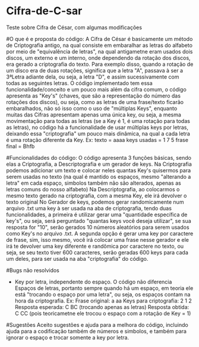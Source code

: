 # Cifra-de-C-sar
Teste sobre Cifra de César, com algumas modificações


#O que é e proposta do código:
  A Cifra de César é basicamente um método de Criptografia antigo, na qual consiste em embaralhar as letras do alfabeto por meio de "equivalência de letras", na qual antigametne eram usados dois discos, um externo e um interno, onde dependendo da rotação dos discos, era gerado a criptografia do texto. Para exemplo disso, quando a rotação de um disco era de duas rotações, significa que a letra "A", passava à ser a 3ªLetra adiante dela, ou seja, a letra "D", e assim sucessivamente com todas as seguintes letras.
  O código implementado tem essa funcionalidade/conceito e um pouco mais além da cifra comum, o código apresenta as "Key's" (chaves, que são a representação do número das rotações dos discos), ou seja, como as letras de uma frase/texto ficarão embaralhados, não só isso como o uso de "múltiplas Keys", enquanto muitas das Cifras apresentam apenas uma única key, ou seja, a mesma movimentação para todas as letras (se a Key é 1, é uma rotação para todas as letras), no código há a funcionalidade de usar múltiplas keys por letras, deixando essa "criptografia" um pouco mais dinâmica, na qual a cada letra é uma rotação diferente da Key.
  Ex:
  texto = aaaa
  keys usadas = 1 7 5
  frase final = Bhfb
  
#Funcionalidades do código:
  O código apresenta 3 funções básicas, sendo elas a Criptografia, a Descriptografia e um gerador de keys.
  Na Criptografia podemos adicionar um texto e colocar neles quantas Key's quisermos para serem usadas no texto (na qual é mantido os espaços, mesmo "alterando a letra" em cada espaço, simbolos também não são alterados, apenas as letras comuns do nosso alfabeto)
  Na Descriptografia, ao colocarmos o mesmo texto gerado na criptografia, com a mesma Key, ele irá devolver o texto original
  No Gerador de keys, podemos gerar randomicamente num arquivo .txt uma key à ser usada na aba de criptografia, tendo duas funcionalidades, a primeira é utilizar gerar uma "quantidade específica de key's", ou seja, será perguntado "quantas keys você deseja utilizar", se sua resposta for "10", serão gerados 10 números aleatórios para serem usados como Key's no arquivo .txt. A segunda opção é gerar uma key por caractere de frase, sim, isso mesmo, você irá colocar uma frase nesse gerador e ele irá te devolver uma key diferente e randômica por caractere no texto, ou seja, se seu texto tiver 600 caracteres, serão geradas 600 keys para cada um deles, para ser usada na aba "criptografia" do código.

#Bugs não resolvidos
  - Key por letra, independente do espaço. O código não diferencia Espaços de letras, portanto sempre quando há um espaço, em teoria ele está "trocando o espaço por uma letra", ou seja, os espaços contam na hora da criptografia.
 Ex:
 Frase original: a aa
 Keys para criptografia: 2 1 2
 Resposta esperada: C BC (trocando apenas as letras)
 Resposta obtida: C CC (pois teoricametne ele trocou o espaço com a rotação de Key = 1)

#Sugestões
  Aceito sugestões e ajuda para a melhora do código, incluindo ajuda para a codificação também de números e simbolos, e também para ignorar o espaço e trocar somente a key por letra.
